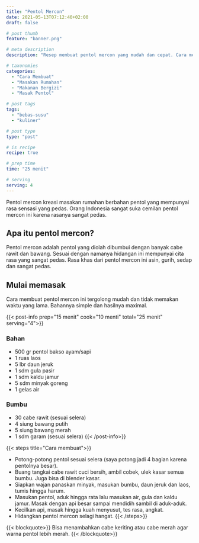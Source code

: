 ```yaml
---
title: "Pentol Mercon"
date: 2021-05-13T07:12:40+02:00
draft: false

# post thumb
feature: "banner.png"

# meta description
description: "Resep membuat pentol mercon yang mudah dan cepat. Cara membuat jajanan kekinian pentol mercon yang pedas dan lezat."

# taxonomies
categories:
  - "Cara Membuat"
  - "Masakan Rumahan"
  - "Makanan Bergizi"
  - "Masak Pentol"

# post tags
tags:
  - "bebas-susu"
  - "kuliner"

# post type
type: "post"

# is recipe
recipe: true

# prep time
time: "25 menit"

# serving
serving: 4
---
```

Pentol mercon kreasi masakan rumahan berbahan pentol yang mempunyai rasa sensasi yang pedas. Orang Indonesia sangat suka cemilan pentol mercon ini karena rasanya sangat pedas.

## Apa itu pentol mercon?

Pentol mercon adalah pentol yang diolah dibumbui dengan banyak cabe rawit dan bawang. Sesuai dengan namanya hidangan ini mempunyai cita rasa yang sangat pedas. Rasa khas dari pentol mercon ini asin, gurih, sedap dan sangat pedas.

## Mulai memasak

Cara membuat pentol mercon ini tergolong mudah dan tidak memakan waktu yang lama. Bahannya simple dan hasilnya maximal.

{{< post-info prep="15 menit" cook="10 menti" total="25 menit" serving="4">}}

### Bahan

-   500 gr pentol bakso ayam/sapi
-   1 ruas laos
-   5 lbr daun jeruk
-   1 sdm gula pasir
-   1 sdm kaldu jamur
-   5 sdm minyak goreng
-   1 gelas air

### Bumbu

-   30 cabe rawit (sesuai selera)
-   4 siung bawang putih
-   5 siung bawang merah
-   1 sdm garam (sesuai selera)
{{< /post-info>}}

{{< steps title="Cara membuat">}}
-   Potong-potong pentol sesuai selera (saya potong jadi 4 bagian karena pentolnya besar).
-   Buang tangkai cabe rawit cuci bersih, ambil cobek, ulek kasar semua bumbu. Juga bisa di blender kasar.
-   Siapkan wajan panaskan minyak, masukan bumbu, daun jeruk dan laos, tumis hingga harum.
-   Masukan pentol, aduk hingga rata lalu masukan air, gula dan kaldu jamur. Masak dengan api besar sampai mendidih sambil di aduk-aduk.
-   Kecilkan api, masak hingga kuah menyusut, tes rasa, angkat.
-   Hidangkan pentol mercon selagi hangat.
{{< /steps>}}

{{< blockquote>}}
Bisa menambahkan cabe keriting atau cabe merah agar warna pentol lebih merah.
{{< /blockquote>}}


